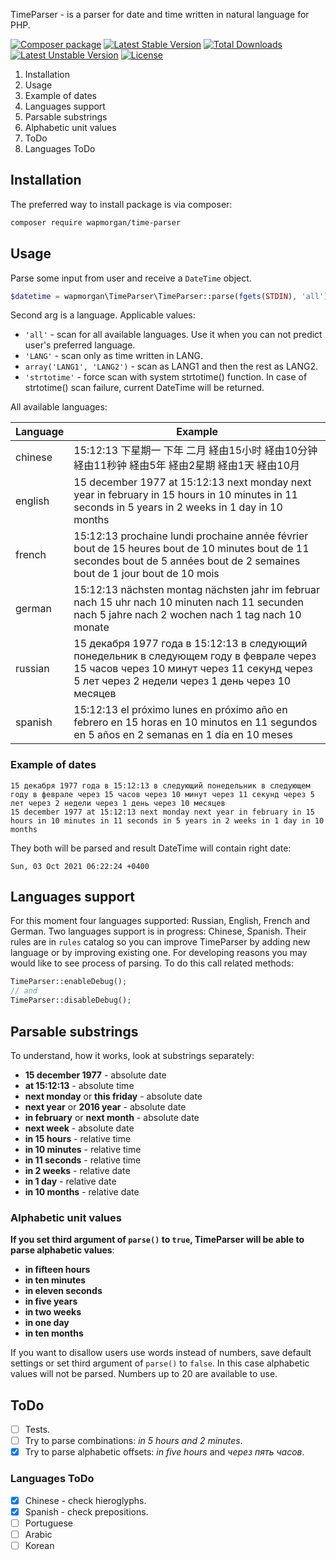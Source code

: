 TimeParser - is a parser for date and time written in natural language for PHP.

[![Composer package](http://xn--e1adiijbgl.xn--p1acf/badge/wapmorgan/time-parser)](https://packagist.org/packages/wapmorgan/time-parser) [![Latest Stable Version](https://poser.pugx.org/wapmorgan/time-parser/v/stable)](https://packagist.org/packages/wapmorgan/time-parser) [![Total Downloads](https://poser.pugx.org/wapmorgan/time-parser/downloads)](https://packagist.org/packages/wapmorgan/time-parser) [![Latest Unstable Version](https://poser.pugx.org/wapmorgan/time-parser/v/unstable)](https://packagist.org/packages/wapmorgan/time-parser) [![License](https://poser.pugx.org/wapmorgan/time-parser/license)](https://packagist.org/packages/wapmorgan/time-parser)

1. Installation
2. Usage
  1. Example of dates
3. Languages support
4. Parsable substrings
  1. Alphabetic unit values
5. ToDo
  1. Languages ToDo

## Installation
The preferred way to install package is via composer:

```bash
composer require wapmorgan/time-parser
```

## Usage
Parse some input from user and receive a `DateTime` object.

```php
$datetime = wapmorgan\TimeParser\TimeParser::parse(fgets(STDIN), 'all');
```

Second arg is a language. Applicable values:

* `'all'` - scan for all available languages. Use it when you can not predict user's preferred language.
* `'LANG'` - scan only as time written in LANG.
* `array('LANG1', 'LANG2')` - scan as LANG1 and then the rest as LANG2.
* `'strtotime'` - force scan with system strtotime() function. In case of strtotime() scan failure, current DateTime will be returned.

All available languages:

| Language | Example                                                                                                                                                                                   |
|----------|-------------------------------------------------------------------------------------------------------------------------------------------------------------------------------------------|
| chinese  | 15:12:13 下星期一 下年 二月 経由15小时 経由10分钟 経由11秒钟 経由5年 経由2星期 経由1天 経由10月                                                                                                     |
| english  | 15 december 1977 at 15:12:13 next monday next year in february in 15 hours in 10 minutes in 11 seconds in 5 years in 2 weeks in 1 day in 10 months                                        |
| french   | 15:12:13 prochaine lundi prochaine année février bout de 15 heures bout de 10 minutes bout de 11 secondes bout de 5 années bout de 2 semaines bout de 1 jour bout de 10 mois              |
| german   | 15:12:13 nächsten montag nächsten jahr im februar nach 15 uhr nach 10 minuten nach 11 secunden nach 5 jahre nach 2 wochen nach 1 tag nach 10 monate                                       |
| russian  | 15 декабря 1977 года в 15:12:13 в следующий понедельник в следующем году в феврале через 15 часов через 10 минут через 11 секунд через 5 лет через 2 недели через 1 день через 10 месяцев |
| spanish  | 15:12:13 el próximo lunes en próximo año en febrero en 15 horas en 10 minutos en 11 segundos en 5 años en 2 semanas en 1 día en 10 meses                                                  |


### Example of dates
```
15 декабря 1977 года в 15:12:13 в следующий понедельник в следующем году в феврале через 15 часов через 10 минут через 11 секунд через 5 лет через 2 недели через 1 день через 10 месяцев
15 december 1977 at 15:12:13 next monday next year in february in 15 hours in 10 minutes in 11 seconds in 5 years in 2 weeks in 1 day in 10 months
```

They both will be parsed and result DateTime will contain right date:
```
Sun, 03 Oct 2021 06:22:24 +0400
```

## Languages support
For this moment four languages supported: Russian, English, French and German. Two languages support is in progress: Chinese, Spanish.
Their rules are in `rules` catalog so you can improve TimeParser by adding new language or by improving existing one.
For developing reasons you may would like to see process of parsing. To do this call related methods:

```php
TimeParser::enableDebug();
// and
TimeParser::disableDebug();
```

## Parsable substrings
To understand, how it works, look at substrings separately:

* **15 december 1977** - absolute date
* **at 15:12:13** - absolute time
* **next monday** or **this friday** - absolute date
* **next year** or **2016 year** - absolute date
* **in february** or **next month** - absolute date
* **next week** - absolute date
* **in 15 hours** - relative time
* **in 10 minutes** - relative time
* **in 11 seconds** - relative time
* **in 2 weeks** - relative date
* **in 1 day** - relative date
* **in 10 months** - relative date

### Alphabetic unit values
**If you set third argument of `parse()` to `true`, TimeParser will be able to parse alphabetic values**:

* **in fifteen hours**
* **in ten minutes**
* **in eleven seconds**
* **in five years**
* **in two weeks**
* **in one day**
* **in ten months**

If you want to disallow users use words instead of numbers, save default settings or set third argument of `parse()` to `false`. In this case alphabetic values will not be parsed.
Numbers up to 20 are available to use.

## ToDo

- [ ] Tests.
- [ ] Try to parse combinations: *in 5 hours and 2 minutes*.
- [x] Try to parse alphabetic offsets: *in five hours* and *через пять часов*.

### Languages ToDo

- [x] Chinese - check hieroglyphs.
- [x] Spanish - check prepositions.
- [ ] Portuguese
- [ ] Arabic
- [ ] Korean

